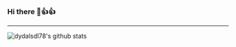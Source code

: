 ### Hi there 👋👍👍

---
![dydalsdl78's github stats](https://github-readme-stats.vercel.app/api?username=dydalsdl78&show_icons=true&theme=radical)


<!--
**dydalsdl78/dydalsdl78** is a ✨ _special_ ✨ repository because its `README.md` (this file) appears on your GitHub profile.

Here are some ideas to get you started:

- 🔭 I’m currently working on ...
- 🌱 I’m currently learning ...
- 👯 I’m looking to collaborate on ...
- 🤔 I’m looking for help with ...
- 💬 Ask me about ...
- 📫 How to reach me: ...
- 😄 Pronouns: ...
- ⚡ Fun fact: ...
-->
